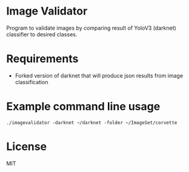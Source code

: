 # Image Validator

Program to validate images by comparing result of YoloV3 (darknet) classifier to desired classes.

# Requirements

- Forked version of darknet that will produce json results from image classification

# Example command line usage

`./imagevalidator -darknet ~/darknet -folder ~/ImageSet/corvette`

# License

MIT